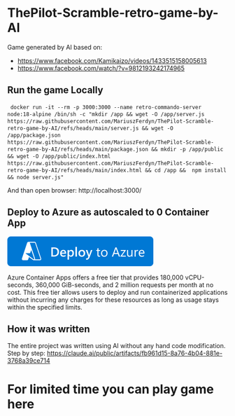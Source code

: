 # ThePilot-Scramble-retro-game-by-AI
Game generated by AI based on:
- https://www.facebook.com/Kamikaizo/videos/1433515158005613
- https://www.facebook.com/watch/?v=9812193242174965

## Run the game Locally
```
 docker run -it --rm -p 3000:3000 --name retro-commando-server node:18-alpine /bin/sh -c "mkdir /app && wget -O /app/server.js https://raw.githubusercontent.com/MariuszFerdyn/ThePilot-Scramble-retro-game-by-AI/refs/heads/main/server.js && wget -O /app/package.json https://raw.githubusercontent.com/MariuszFerdyn/ThePilot-Scramble-retro-game-by-AI/refs/heads/main/package.json && mkdir -p /app/public && wget -O /app/public/index.html https://raw.githubusercontent.com/MariuszFerdyn/ThePilot-Scramble-retro-game-by-AI/refs/heads/main/index.html && cd /app &&  npm install && node server.js"
```
And than open browser:
http://localhost:3000/


## Deploy to Azure as autoscaled to 0 Container App

[![Deploy To Azure](https://raw.githubusercontent.com/Azure/azure-quickstart-templates/master/1-CONTRIBUTION-GUIDE/images/deploytoazure.svg?sanitize=true)](https://portal.azure.com/#create/Microsoft.Template/uri/https%3A%2F%2Fraw.githubusercontent.com%2FMariuszFerdyn%2FThePilot-Scramble-retro-game-by-AI%2Fmain%2FARM%2Fazure-deploy.json)


Azure Container Apps offers a free tier that provides 180,000 vCPU-seconds, 360,000 GiB-seconds, and 2 million requests per month at no cost. This free tier allows users to deploy and run containerized applications without incurring any charges for these resources as long as usage stays within the specified limits.

## How it was written

The entire project was written using AI without any hand code modification.
Step by step: https://claude.ai/public/artifacts/fb961d15-8a76-4b04-881e-3768a39ce714

# For limited time you can play game here
